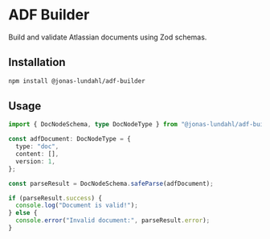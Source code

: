 # ADF Builder

Build and validate Atlassian documents using Zod schemas.

## Installation

```bash
npm install @jonas-lundahl/adf-builder
```

## Usage

```ts
import { DocNodeSchema, type DocNodeType } from "@jonas-lundahl/adf-builder";

const adfDocument: DocNodeType = {
  type: "doc",
  content: [],
  version: 1,
};

const parseResult = DocNodeSchema.safeParse(adfDocument);

if (parseResult.success) {
  console.log("Document is valid!");
} else {
  console.error("Invalid document:", parseResult.error);
}
```
